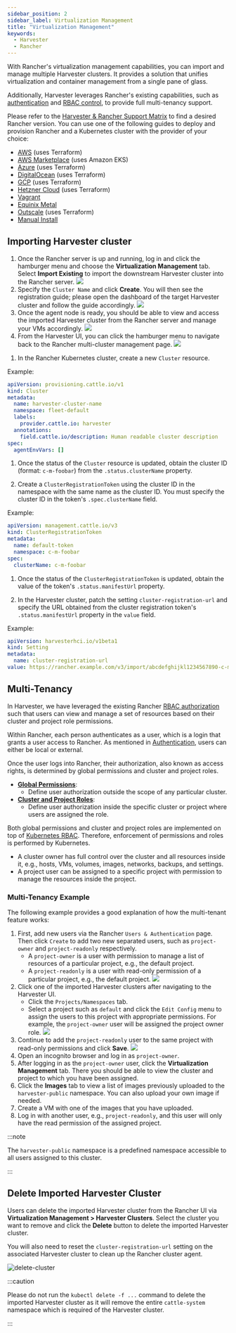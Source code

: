 ```yaml
---
sidebar_position: 2
sidebar_label: Virtualization Management
title: "Virtualization Management"
keywords:
  - Harvester
  - Rancher
---
```


<head>
  <link rel="canonical" href="https://docs.harvesterhci.io/v1.3/rancher/virtualization-management"/>
</head>

With Rancher's virtualization management capabilities, you can import and manage multiple Harvester clusters. It provides a solution that unifies virtualization and container management from a single pane of glass.

Additionally, Harvester leverages Rancher's existing capabilities, such as [authentication](https://ranchermanager.docs.rancher.com/v2.7/pages-for-subheaders/authentication-config) and [RBAC control](https://ranchermanager.docs.rancher.com/v2.7/pages-for-subheaders/manage-role-based-access-control-rbac), to provide full multi-tenancy support.

Please refer to the [Harvester & Rancher Support Matrix](https://www.suse.com/suse-harvester/support-matrix/all-supported-versions/) to find a desired Rancher version. You can use one of the following guides to deploy and provision Rancher and a Kubernetes cluster with the provider of your choice:
 - [AWS](https://ranchermanager.docs.rancher.com/v2.7/pages-for-subheaders/deploy-rancher-manager) (uses Terraform)
 - [AWS Marketplace](https://ranchermanager.docs.rancher.com/v2.7/getting-started/quick-start-guides/deploy-rancher-manager/aws-marketplace) (uses Amazon EKS)
 - [Azure](https://ranchermanager.docs.rancher.com/v2.7/getting-started/quick-start-guides/deploy-rancher-manager/azure) (uses Terraform)
 - [DigitalOcean](https://ranchermanager.docs.rancher.com/v2.7/getting-started/quick-start-guides/deploy-rancher-manager/digitalocean) (uses Terraform)
 - [GCP](https://ranchermanager.docs.rancher.com/v2.7/getting-started/quick-start-guides/deploy-rancher-manager/gcp) (uses Terraform)
 - [Hetzner Cloud](https://ranchermanager.docs.rancher.com/v2.7/getting-started/quick-start-guides/deploy-rancher-manager/hetzner-cloud) (uses Terraform)
 - [Vagrant](https://ranchermanager.docs.rancher.com/v2.7/getting-started/quick-start-guides/deploy-rancher-manager/vagrant)
 - [Equinix Metal](https://ranchermanager.docs.rancher.com/v2.7/getting-started/quick-start-guides/deploy-rancher-manager/equinix-metal)
 - [Outscale](https://ranchermanager.docs.rancher.com/v2.7/getting-started/quick-start-guides/deploy-rancher-manager/outscale-qs) (uses Terraform)
 - [Manual Install](https://ranchermanager.docs.rancher.com/v2.7/getting-started/quick-start-guides/deploy-rancher-manager/helm-cli)

## Importing Harvester cluster

<Tabs>
<TabItem value="ui" label="UI" default>

1. Once the Rancher server is up and running, log in and click the hamburger menu and choose the **Virtualization Management** tab. Select **Import Existing** to import the downstream Harvester cluster into the Rancher server.
![](/img/v1.2/rancher/vm-menu.png)
1. Specify the `Cluster Name` and click **Create**. You will then see the registration guide; please open the dashboard of the target Harvester cluster and follow the guide accordingly.
![](/img/v1.2/rancher/harv-importing.png)
1. Once the agent node is ready, you should be able to view and access the imported Harvester cluster from the Rancher server and manage your VMs accordingly.
![](/img/v1.2/rancher/harv-cluster-view.png)
1. From the Harvester UI, you can click the hamburger menu to navigate back to the Rancher multi-cluster management page.
![](/img/v1.2/rancher/harv-go-back.png)

</TabItem>
<TabItem value="api" label="API">

1. In the Rancher Kubernetes cluster, create a new `Cluster` resource.

  Example:

  ```yaml
  apiVersion: provisioning.cattle.io/v1
  kind: Cluster
  metadata:
    name: harvester-cluster-name
    namespace: fleet-default
    labels:
      provider.cattle.io: harvester
    annotations:
      field.cattle.io/description: Human readable cluster description
  spec:
    agentEnvVars: []
  ```

1. Once the status of the `Cluster` resource is updated, obtain the cluster ID (format: `c-m-foobar`) from the `.status.clusterName` property.

1. Create a `ClusterRegistrationToken` using the cluster ID in the namespace with the same name as the cluster ID. You must specify the cluster ID in the token's `.spec.clusterName` field.

  Example:

  ```yaml
  apiVersion: management.cattle.io/v3
  kind: ClusterRegistrationToken
  metadata:
    name: default-token
    namespace: c-m-foobar
  spec:
    clusterName: c-m-foobar
  ```

1. Once the status of the `ClusterRegistrationToken` is updated, obtain the value of the token's `.status.manifestUrl` property.

1. In the Harvester cluster, patch the setting `cluster-registration-url` and specify the URL obtained from the cluster registration token's `.status.manifestUrl` property in the `value` field.

  Example:

  ```yaml
  apiVersion: harvesterhci.io/v1beta1
  kind: Setting
  metadata:
    name: cluster-registration-url
  value: https://rancher.example.com/v3/import/abcdefghijkl1234567890-c-m-foobar.yaml
  ```

</TabItem>
</Tabs>

## Multi-Tenancy

In Harvester, we have leveraged the existing Rancher [RBAC authorization](https://ranchermanager.docs.rancher.com/v2.7/pages-for-subheaders/manage-role-based-access-control-rbac) such that users can view and manage a set of resources based on their cluster and project role permissions.

Within Rancher, each person authenticates as a user, which is a login that grants a user access to Rancher. As mentioned in [Authentication](https://ranchermanager.docs.rancher.com/v2.7/pages-for-subheaders/authentication-config), users can either be local or external.

Once the user logs into Rancher, their authorization, also known as access rights, is determined by global permissions and cluster and project roles.

- [**Global Permissions**](https://ranchermanager.docs.rancher.com/v2.7/how-to-guides/new-user-guides/authentication-permissions-and-global-configuration/manage-role-based-access-control-rbac/global-permissions):
    - Define user authorization outside the scope of any particular cluster.
- [**Cluster and Project Roles**](https://ranchermanager.docs.rancher.com/v2.7/how-to-guides/new-user-guides/authentication-permissions-and-global-configuration/manage-role-based-access-control-rbac/cluster-and-project-roles):
    - Define user authorization inside the specific cluster or project where users are assigned the role.

Both global permissions and cluster and project roles are implemented on top of [Kubernetes RBAC](https://kubernetes.io/docs/reference/access-authn-authz/rbac/). Therefore, enforcement of permissions and roles is performed by Kubernetes.

- A cluster owner has full control over the cluster and all resources inside it, e.g., hosts, VMs, volumes, images, networks, backups, and settings.
- A project user can be assigned to a specific project with permission to manage the resources inside the project.


### Multi-Tenancy Example
The following example provides a good explanation of how the multi-tenant feature works:

1. First, add new users via the Rancher `Users & Authentication` page. Then click `Create` to add two new separated users, such as `project-owner` and `project-readonly` respectively.
    - A `project-owner` is a user with permission to manage a list of resources of a particular project, e.g., the default project.
    - A `project-readonly` is a user with read-only permission of a particular project, e.g., the default project.
    ![](/img/v1.2/rancher/create-user.png)
1. Click one of the imported Harvester clusters after navigating to the Harvester UI.
    - Click the `Projects/Namespaces` tab.
    - Select a project such as `default` and click the `Edit Config` menu to assign the users to this project with appropriate permissions. For example, the `project-owner` user will be assigned the project owner role.
   ![](/img/v1.2/rancher/add-member.png)
1. Continue to add the `project-readonly` user to the same project with read-only permissions and click **Save**.
   ![](/img/v1.2/rancher/added-user.png)
1. Open an incognito browser and log in as `project-owner`.
1. After logging in as the `project-owner` user, click the **Virtualization Management** tab. There you should be able to view the cluster and project to which you have been assigned.
1. Click the **Images** tab to view a list of images previously uploaded to the `harvester-public` namespace. You can also upload your own image if needed.
1. Create a VM with one of the images that you have uploaded.
1. Log in with another user, e.g., `project-readonly`, and this user will only have the read permission of the assigned project.

:::note

The `harvester-public` namespace is a predefined namespace accessible to all users assigned to this cluster.

:::

## Delete Imported Harvester Cluster
Users can delete the imported Harvester cluster from the Rancher UI via **Virtualization Management > Harvester Clusters**. Select the cluster you want to remove and click the **Delete** button to delete the imported Harvester cluster.

You will also need to reset the `cluster-registration-url` setting on the associated Harvester cluster to clean up the Rancher cluster agent.

![delete-cluster](/img/v1.2/rancher/delete-harvester-cluster.png)

:::caution

Please do not run the `kubectl delete -f ...` command to delete the imported Harvester cluster as it will remove the entire `cattle-system` namespace which is required of the Harvester cluster.

:::
